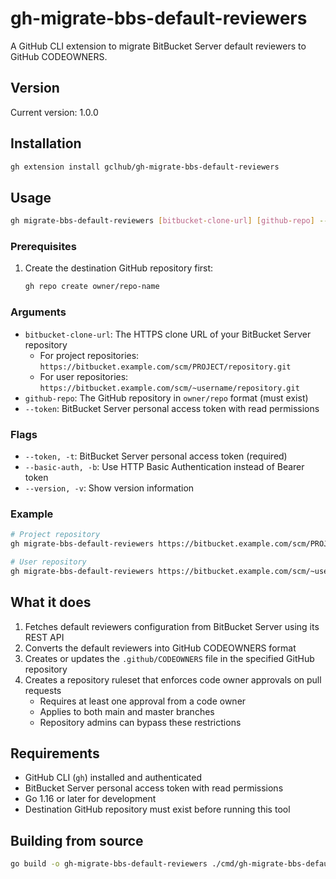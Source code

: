 # gh-migrate-bbs-default-reviewers

A GitHub CLI extension to migrate BitBucket Server default reviewers to GitHub CODEOWNERS.

## Version

Current version: 1.0.0

## Installation

```bash
gh extension install gclhub/gh-migrate-bbs-default-reviewers
```

## Usage

```bash
gh migrate-bbs-default-reviewers [bitbucket-clone-url] [github-repo] --token [bitbucket-token]
```

### Prerequisites

1. Create the destination GitHub repository first:
   ```bash
   gh repo create owner/repo-name
   ```

### Arguments

- `bitbucket-clone-url`: The HTTPS clone URL of your BitBucket Server repository
  - For project repositories: `https://bitbucket.example.com/scm/PROJECT/repository.git`
  - For user repositories: `https://bitbucket.example.com/scm/~username/repository.git`
- `github-repo`: The GitHub repository in `owner/repo` format (must exist)
- `--token`: BitBucket Server personal access token with read permissions

### Flags

- `--token, -t`: BitBucket Server personal access token (required)
- `--basic-auth, -b`: Use HTTP Basic Authentication instead of Bearer token
- `--version, -v`: Show version information

### Example

```bash
# Project repository
gh migrate-bbs-default-reviewers https://bitbucket.example.com/scm/PROJ/repo-name.git owner/migrated-repo --token mytoken123

# User repository
gh migrate-bbs-default-reviewers https://bitbucket.example.com/scm/~username/repo-name.git owner/migrated-repo --token mytoken123
```

## What it does

1. Fetches default reviewers configuration from BitBucket Server using its REST API
2. Converts the default reviewers into GitHub CODEOWNERS format
3. Creates or updates the `.github/CODEOWNERS` file in the specified GitHub repository
4. Creates a repository ruleset that enforces code owner approvals on pull requests
   - Requires at least one approval from a code owner
   - Applies to both main and master branches
   - Repository admins can bypass these restrictions

## Requirements

- GitHub CLI (`gh`) installed and authenticated
- BitBucket Server personal access token with read permissions
- Go 1.16 or later for development
- Destination GitHub repository must exist before running this tool

## Building from source

```bash
go build -o gh-migrate-bbs-default-reviewers ./cmd/gh-migrate-bbs-default-reviewers
```